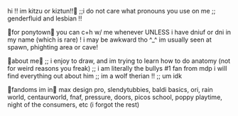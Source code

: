 hi !! im kitzu or kiztun!!🐾
;;i do not care what pronouns you use on me
;; genderfluid and lesbian !!

🐾for ponytown🐾
you can c+h w/ me whenever UNLESS i have dniuf or dni in my name (which is rare) ! i may be awkward tho ^_^ im usually seen at spawn, phighting area or cave!

🐾about me🐾
;; i enjoy to draw, and im trying to learn how to do anatomy (not for weird reasons you freak)
;; i am literally the bullys #1 fan from mdp i will find everything out about him
;; im a wolf therian !!
;; um idk

🐾fandoms im in🐾
max design pro, slendytubbies, baldi basics, ori, rain world, centaurworld, fnaf, pressure, doors, picos school, poppy playtime, night of the consumers, etc (i forgot the rest)
